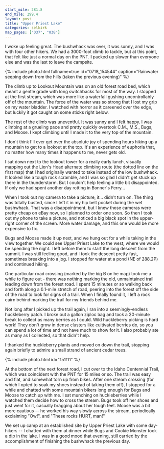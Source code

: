 ```yaml
---
start_mile: 281.8
end_mile: 299.4
layout: post
title: "Upper Priest Lake"
categories: selkirk
map_pages: ["037", "038"]
---
```


I woke up feeling great. The bushwhack was over, it was sunny, and I was with
four other hikers. We had a 3000-foot climb to tackle, but at this point, that
felt like just a normal day on the PNT. I packed up slower than everyone else
and was the last to leave the campsite.

{% include photo.html fullname=true id="0718_154544" caption="Rainwater seeping down from the hills (taken the previous evening)" %}

The climb up to Lookout Mountain was on an old forest road bed, which meant a
gentle grade with long switchbacks for most of the way. I stopped at the first
stream, which was more like a waterfall gushing uncontrollably off of the
mountain. The force of the water was so strong that I lost my grip on my water
bladder. I watched with horror as it careened over the edge, but luckily it got
caught on some sticks right below.

The rest of the climb was uneventful. It was sunny and I felt happy. I was
climbing at a grueling pace and pretty quickly overtook C.M., M.S., Bugs, and
Moose. I kept climbing until I made it to the very top of the mountain.

I don't think I'll ever get over the absolute joy of spending hours hiking up a
mountain to get to a lookout at the top. It's an experience of euphoria that, no
matter how many times it happens to me, never gets old.

I sat down next to the lookout tower for a really early lunch, visually mapping
out the Lion's Head alternate climbing route (the dotted line on the first map)
that I had originally wanted to take instead of the low bushwhack. It looked
like a tough rock scramble, and I was so glad I didn't get stuck up there in the
thunderstorm. But I couldn't help feeling a little bit disappointed. If only we
had spent another day rotting in Bonner's Ferry...

When I took out my camera to take a picture, it... didn't turn on. The thing was
totally busted, since I left it in my hip belt pocket during the wet bushwhack.
That was a disappointment, but I knew those cameras were pretty cheap on eBay
now, so I planned to order one soon. So then I took out my phone to take a
picture, and noticed a big black spot in the upper-right corner of the screen.
More water damage, and this one would be more expensive to fix.

Bugs and Moose made it up next, and we hung out for a while taking in the view
together. We could see Upper Priest Lake to the west, where we would be spending
the night. I left before them to start the long descent from the summit. I was
still feeling good, and I took the descent pretty fast, sometimes breaking into
a jog. I stopped for water at a pond (NE of 288.2P) and continued hiking.

One particular road crossing (marked by the big B on he map) took me a while to
figure out - there was nothing marking the old, unmaintained trail leading down
from the forest road. I spent 15 minutes or so walking back and forth along a
0.1-mile stretch of road, peering into the forest off the side of the road to
look for signs of a trail. When I finally found it, I left a rock cairn behind
marking the trail for my friends behind me.

Not long after I picked up the trail again, I ran into a seemingly-endless
huckleberry patch. I broke out a gallon ziploc bag and took a 20-minute break to
collect as many berries as I could. Wild huckleberry picking is hard work! They
don't grow in dense clusters like cultivated berries do, so you can spend a lot
of time and not have much to show for it. I also probably ate as many as I
collected, so that didn't help.

I thanked the huckleberry plants and moved on down the trail, stopping again
briefly to admire a small strand of ancient cedar trees.

{% include photo.html id="151111" %}

At the bottom of the next forest road, I cut over to the Idaho Centennial Trail,
which was coincident with the PNT for 15 miles or so. The trail was easy and
flat, and somewhat torn up from bikes. After one stream crossing (for which I
opted to soak my shoes instead of taking them off), I stopped for a while and
chatted with some mountain bikers long enough for Bugs and Moose to catch up
with me. I sat munching on huckleberries while I watched them decide how to
cross the stream. Bugs took off her shoes and just went for it, casually
bragging about her tough feet. Moose was a bit more cautious -- he worked his
way slowly across the stream, periodically exclaiming "Ow!", and "These rocks
HURT, man!"

We set up camp at an established site by Upper Priest Lake with some day-hikers
-- I chatted with them at dinner while Bugs and Cookie Monster took a dip in the
lake. I was in a good mood that evening, still carried by the accomplishment of
finishing the bushwhack the previous day.
